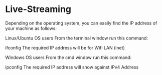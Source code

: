 # Live-Streaming

Depending on the operating system, you can easily find the IP address of your machine as follows:

Linux/Ubuntu OS users
From the terminal window run this command:

ifconfig
The required IP address will be for Wifi LAN (inet)

Windows OS users
From the cmd window run this command:

ipconfig
The required IP address will show against IPv4 Address

